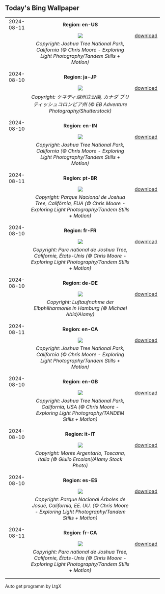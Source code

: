 ## Today's Bing Wallpaper
|      |      |      |
| :----: | :----: | :----: |
|2024-08-11|**Region: en-US**||
||![](https://www.bing.com/th?id=OHR.JoshuaTreeNP_EN-US1399159741_UHD.jpg&pid=hp&w=1152&h=648&rs=1&c=4)| [download](https://www.bing.com/th?id=OHR.JoshuaTreeNP_EN-US1399159741_UHD.jpg)|
||*Copyright: Joshua Tree National Park, California (© Chris Moore - Exploring Light Photography/Tandem Stills + Motion)*
||
|||
|2024-08-10|**Region: ja-JP**||
||![](https://www.bing.com/th?id=OHR.TofinoVancouver_JA-JP8938759537_UHD.jpg&pid=hp&w=1152&h=648&rs=1&c=4)| [download](https://www.bing.com/th?id=OHR.TofinoVancouver_JA-JP8938759537_UHD.jpg)|
||*Copyright: ケネディ湖州立公園, カナダ ブリティッシュコロンビア州 (© EB Adventure Photography/Shutterstock)*
||
|||
|2024-08-10|**Region: en-IN**||
||![](https://www.bing.com/th?id=OHR.JoshuaTreeNP_EN-IN4447271729_UHD.jpg&pid=hp&w=1152&h=648&rs=1&c=4)| [download](https://www.bing.com/th?id=OHR.JoshuaTreeNP_EN-IN4447271729_UHD.jpg)|
||*Copyright: Joshua Tree National Park, California (© Chris Moore - Exploring Light Photography/Tandem Stills + Motion)*
||
|||
|2024-08-11|**Region: pt-BR**||
||![](https://www.bing.com/th?id=OHR.JoshuaTreeNP_PT-BR8498081592_UHD.jpg&pid=hp&w=1152&h=648&rs=1&c=4)| [download](https://www.bing.com/th?id=OHR.JoshuaTreeNP_PT-BR8498081592_UHD.jpg)|
||*Copyright: Parque Nacional de Joshua Tree, Califórnia, EUA (© Chris Moore - Exploring Light Photography/Tandem Stills + Motion)*
||
|||
|2024-08-10|**Region: fr-FR**||
||![](https://www.bing.com/th?id=OHR.JoshuaTreeNP_FR-FR7411748387_UHD.jpg&pid=hp&w=1152&h=648&rs=1&c=4)| [download](https://www.bing.com/th?id=OHR.JoshuaTreeNP_FR-FR7411748387_UHD.jpg)|
||*Copyright: Parc national de Joshua Tree, Californie, États-Unis (© Chris Moore - Exploring Light Photography/Tandem Stills + Motion)*
||
|||
|2024-08-10|**Region: de-DE**||
||![](https://www.bing.com/th?id=OHR.Elbphilharmonie_DE-DE2773966721_UHD.jpg&pid=hp&w=1152&h=648&rs=1&c=4)| [download](https://www.bing.com/th?id=OHR.Elbphilharmonie_DE-DE2773966721_UHD.jpg)|
||*Copyright: Luftaufnahme der Elbphilharmonie in Hamburg (© Michael Abid/Alamy)*
||
|||
|2024-08-11|**Region: en-CA**||
||![](https://www.bing.com/th?id=OHR.JoshuaTreeNP_EN-CA1889567387_UHD.jpg&pid=hp&w=1152&h=648&rs=1&c=4)| [download](https://www.bing.com/th?id=OHR.JoshuaTreeNP_EN-CA1889567387_UHD.jpg)|
||*Copyright: Joshua Tree National Park, California (© Chris Moore - Exploring Light Photography/Tandem Stills + Motion)*
||
|||
|2024-08-10|**Region: en-GB**||
||![](https://www.bing.com/th?id=OHR.JoshuaTreeNP_EN-GB1169305265_UHD.jpg&pid=hp&w=1152&h=648&rs=1&c=4)| [download](https://www.bing.com/th?id=OHR.JoshuaTreeNP_EN-GB1169305265_UHD.jpg)|
||*Copyright: Joshua Tree National Park, California, USA (© Chris Moore - Exploring Light Photography/TANDEM Stills + Motion)*
||
|||
|2024-08-10|**Region: it-IT**||
||![](https://www.bing.com/th?id=OHR.SanLorenzoNight_IT-IT4055519723_UHD.jpg&pid=hp&w=1152&h=648&rs=1&c=4)| [download](https://www.bing.com/th?id=OHR.SanLorenzoNight_IT-IT4055519723_UHD.jpg)|
||*Copyright: Monte Argentario, Toscana, Italia (© Giulio Ercolani/Alamy Stock Photo)*
||
|||
|2024-08-10|**Region: es-ES**||
||![](https://www.bing.com/th?id=OHR.JoshuaTreeNP_ES-ES0806309217_UHD.jpg&pid=hp&w=1152&h=648&rs=1&c=4)| [download](https://www.bing.com/th?id=OHR.JoshuaTreeNP_ES-ES0806309217_UHD.jpg)|
||*Copyright: Parque Nacional Árboles de Josué, California, EE. UU. (© Chris Moore - Exploring Light Photography/Tandem Stills + Motion)*
||
|||
|2024-08-11|**Region: fr-CA**||
||![](https://www.bing.com/th?id=OHR.JoshuaTreeNP_FR-CA4221882984_UHD.jpg&pid=hp&w=1152&h=648&rs=1&c=4)| [download](https://www.bing.com/th?id=OHR.JoshuaTreeNP_FR-CA4221882984_UHD.jpg)|
||*Copyright: Parc national de Joshua Tree, Californie, États-Unis (© Chris Moore - Exploring Light Photography/Tandem Stills + Motion)*
||
|||

Auto get programm by LtgX
